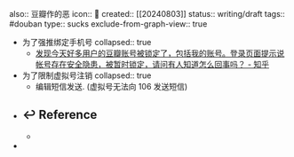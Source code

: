 also:: 豆瓣作的恶
icon:: 🤮
created:: [[20240803]]
status:: writing/draft
tags:: #douban 
type:: sucks
exclude-from-graph-view:: true

- 为了强推绑定手机号
  collapsed:: true
  - [发现今天好多用户的豆瓣账号被锁定了，包括我的账号。登录页面提示说帐号存在安全隐患，被暂时锁定，请问有人知道怎么回事吗？ - 知乎](https://www.zhihu.com/question/20029060)
- 为了限制虚拟号注销
  collapsed:: true
  - 编辑短信发送. (虚拟号无法向 106 发送短信)
- ## ↩ Reference
  -
-